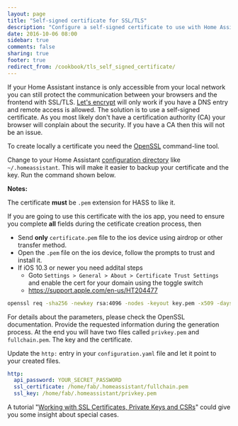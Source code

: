 ```yaml
---
layout: page
title: "Self-signed certificate for SSL/TLS"
description: "Configure a self-signed certificate to use with Home Assistant"
date: 2016-10-06 08:00
sidebar: true
comments: false
sharing: true
footer: true
redirect_from: /cookbook/tls_self_signed_certificate/
---
```


If your Home Assistant instance is only accessible from your local network you can still protect the communication between your browsers and the frontend with SSL/TLS. [Let's encrypt]({{site_root}}/blog/2015/12/13/setup-encryption-using-lets-encrypt/) will only work if you have a DNS entry and remote access is allowed. The solution is to use a self-signed certificate. As you most likely don't have a certification authority (CA) your browser will conplain about the security. If you have a CA then this will not be an issue.

To create locally a certificate you need the [OpenSSL](https://www.openssl.org/) command-line tool.

Change to your Home Assistant [configuration directory](/getting-started/configuration/) like `~/.homeassistant`. This will make it easier to backup your certificate and the key. Run the command shown below. 

**Notes:** 

The certificate **must** be `.pem` extension for HASS to like it.

If you are going to use this certificate with the ios app, you need to ensure you complete **all** fields during the cetificate creation process, then 
* Send **only** `certificate.pem` file to the ios device using airdrop or other transfer method.
* Open the `.pem` file on the ios device, follow the prompts to trust and install it.
* If iOS 10.3 or newer you need addital steps
  * Goto `Settings > General > About > Certificate Trust Settings` and enable the cert for your domain using the toggle switch
  * https://support.apple.com/en-us/HT204477

```bash
openssl req -sha256 -newkey rsa:4096 -nodes -keyout key.pem -x509 -days 730 -out certificate.pem
```

For details about the parameters, please check the OpenSSL documentation. Provide the requested information during the generation process. At the end you will have two files called `privkey.pem` and `fullchain.pem`. The key and the certificate.

Update the `http:` entry in your `configuration.yaml` file and let it point to your created files. 

```yaml
http:
  api_password: YOUR_SECRET_PASSWORD
  ssl_certificate: /home/fab/.homeassistant/fullchain.pem
  ssl_key: /home/fab/.homeassistant/privkey.pem
```

A tutorial "[Working with SSL Certificates, Private Keys and CSRs](https://www.digitalocean.com/community/tutorials/openssl-essentials-working-with-ssl-certificates-private-keys-and-csrs)" could give you some insight about special cases.
